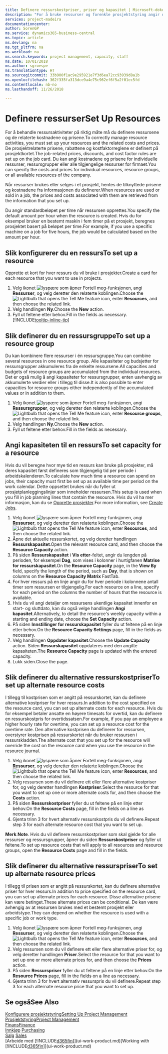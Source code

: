 ```yaml
---
title: Definere ressurskostpriser, priser og kapasitet | Microsoft-dokumentasjon
description: "For å bruke ressurser og forenkle prosjektstyring angir du kostnadene og prisene for individuelle ressurser eller ressursgrupper, og angir ressurskapasiteten."
services: project-madeira
documentationcenter: 
author: SorenGP
ms.service: dynamics365-business-central
ms.topic: article
ms.devlang: na
ms.tgt_pltfrm: na
ms.workload: na
ms.search.keywords: project management, capacity, staff
ms.date: 10/01/2018
ms.author: sgroespe
ms.translationtype: HT
ms.sourcegitcommit: 33b900f1ac9e295921e7f3d6ea72cc93939d8a1b
ms.openlocfilehash: 362f335fa313dce9a4e75c962ef6f5a2f01ec5fd
ms.contentlocale: nb-no
ms.lasthandoff: 11/26/2018

---
```

# <a name="set-up-resources"></a><span data-ttu-id="cca08-103">Definere ressurser</span><span class="sxs-lookup"><span data-stu-id="cca08-103">Set Up Resources</span></span>
<span data-ttu-id="cca08-104">For å behandle ressursaktiviteter på riktig måte må du definere ressursene og de relaterte kostnadene og prisene.</span><span class="sxs-lookup"><span data-stu-id="cca08-104">To correctly manage resource activities, you must set up your resources and the related costs and prices.</span></span> <span data-ttu-id="cca08-105">De prosjektrelaterte prisene, rabattene og kostfaktorreglene er definert på prosjektkortet.</span><span class="sxs-lookup"><span data-stu-id="cca08-105">The job-related prices, discounts, and cost factor rules are set up on the job card.</span></span> <span data-ttu-id="cca08-106">Du kan angi kostnadene og prisene for individuelle ressurser, ressursgrupper eller alle tilgjengelige ressurser for firmaet.</span><span class="sxs-lookup"><span data-stu-id="cca08-106">You can specify the costs and prices for individual resources, resource groups, or all available resources of the company.</span></span>

<span data-ttu-id="cca08-107">Når ressurser brukes eller selges i et prosjekt, hentes de tilknyttede prisene og kostnadene fra informasjonen du definerer.</span><span class="sxs-lookup"><span data-stu-id="cca08-107">When resources are used or sold in a job, the prices and costs associated with them are retrieved from the information that you set up.</span></span>

<span data-ttu-id="cca08-108">Du angir standardbeløpet per time når ressursen opprettes.</span><span class="sxs-lookup"><span data-stu-id="cca08-108">You specify the default amount per hour when the resource is created.</span></span> <span data-ttu-id="cca08-109">Hvis du for eksempel bruker en bestemt maskin i fem timer på et prosjekt, beregnes prosjektet basert på beløpet per time.</span><span class="sxs-lookup"><span data-stu-id="cca08-109">For example, if you use a specific machine on a job for five hours, the job would be calculated based on the amount per hour.</span></span>

## <a name="to-set-up-a-resource"></a><span data-ttu-id="cca08-110">Slik konfigurerer du en ressurs</span><span class="sxs-lookup"><span data-stu-id="cca08-110">To set up a resource</span></span>
<span data-ttu-id="cca08-111">Opprette et kort for hver ressurs du vil bruke i prosjekter.</span><span class="sxs-lookup"><span data-stu-id="cca08-111">Create a card for each resource that you want to use in projects.</span></span>

1. <span data-ttu-id="cca08-112">Velg ikonet ![lyspære som åpner Fortell meg-funksjonen](media/ui-search/search_small.png "Fortell hva du vil gjøre"), angi **Ressurser**, og velg deretter den relaterte koblingen.</span><span class="sxs-lookup"><span data-stu-id="cca08-112">Choose the ![Lightbulb that opens the Tell Me feature](media/ui-search/search_small.png "Tell me what you want to do") icon, enter **Resources**, and then choose the related link.</span></span>
2. <span data-ttu-id="cca08-113">Velg handlingen **Ny**.</span><span class="sxs-lookup"><span data-stu-id="cca08-113">Choose the **New** action.</span></span>
3. <span data-ttu-id="cca08-114">Fyll ut feltene etter behov.</span><span class="sxs-lookup"><span data-stu-id="cca08-114">Fill in the fields as necessary.</span></span> [!INCLUDE[tooltip-inline-tip](includes/tooltip-inline-tip_md.md)]  

## <a name="to-set-up-a-resource-group"></a><span data-ttu-id="cca08-115">Slik definerer du en ressursgruppe</span><span class="sxs-lookup"><span data-stu-id="cca08-115">To set up a resource group</span></span>
<span data-ttu-id="cca08-116">Du kan kombinere flere ressurser i én ressursgruppe.</span><span class="sxs-lookup"><span data-stu-id="cca08-116">You can combine several resources in one resource group.</span></span> <span data-ttu-id="cca08-117">Alle kapasiteter og budsjetter for ressursgrupper akkumuleres fra de enkelte ressursene.</span><span class="sxs-lookup"><span data-stu-id="cca08-117">All capacities and budgets of resource groups are accumulated from the individual resources.</span></span> <span data-ttu-id="cca08-118">Det er også mulig å angi kapasiteter for ressursgrupper, enten uavhengig av akkumulerte verdier eller i tillegg til disse.</span><span class="sxs-lookup"><span data-stu-id="cca08-118">It is also possible to enter capacities for resource groups either independently of the accumulated values or in addition to them.</span></span>

1. <span data-ttu-id="cca08-119">Velg ikonet ![lyspære som åpner Fortell meg-funksjonen](media/ui-search/search_small.png "Fortell hva du vil gjøre"), angi **Ressursgrupper**, og velg deretter den relaterte koblingen.</span><span class="sxs-lookup"><span data-stu-id="cca08-119">Choose the ![Lightbulb that opens the Tell Me feature](media/ui-search/search_small.png "Tell me what you want to do") icon, enter **Resource groups**, and then choose the related link.</span></span>
2. <span data-ttu-id="cca08-120">Velg handlingen **Ny**.</span><span class="sxs-lookup"><span data-stu-id="cca08-120">Choose the **New** action.</span></span>
3. <span data-ttu-id="cca08-121">Fyll ut feltene etter behov.</span><span class="sxs-lookup"><span data-stu-id="cca08-121">Fill in the fields as necessary.</span></span>

## <a name="to-set-capacity-for-a-resource"></a><span data-ttu-id="cca08-122">Angi kapasiteten til en ressurs</span><span class="sxs-lookup"><span data-stu-id="cca08-122">To set capacity for a resource</span></span>
<span data-ttu-id="cca08-123">Hvis du vil beregne hvor mye tid en ressurs kan bruke på prosjekter, må deres kapasitet først defineres som tilgjengelig tid per periode i arbeidskalenderen.</span><span class="sxs-lookup"><span data-stu-id="cca08-123">To calculate how much time a resource can spend on jobs, their capacity must first be set up as available time per period on the work calendar.</span></span> <span data-ttu-id="cca08-124">Dette oppsettet brukes når du fyller ut prosjetplanleggingslinjer som inneholder ressursen.</span><span class="sxs-lookup"><span data-stu-id="cca08-124">This setup is used when you fill in job planning lines that contain the resource.</span></span> <span data-ttu-id="cca08-125">Hvis du vil ha mer informasjon, kan du se [Opprette prosjekter](projects-how-create-jobs.md).</span><span class="sxs-lookup"><span data-stu-id="cca08-125">For more information, see [Create Jobs](projects-how-create-jobs.md).</span></span>

1. <span data-ttu-id="cca08-126">Velg ikonet ![lyspære som åpner Fortell meg-funksjonen](media/ui-search/search_small.png "Fortell hva du vil gjøre"), angi **Ressurser**, og velg deretter den relaterte koblingen.</span><span class="sxs-lookup"><span data-stu-id="cca08-126">Choose the ![Lightbulb that opens the Tell Me feature](media/ui-search/search_small.png "Tell me what you want to do") icon, enter **Resources**, and then choose the related link.</span></span>
2. <span data-ttu-id="cca08-127">Åpne det aktuelle ressurskortet, og velg deretter handlingen **Ressurskapasitet**.</span><span class="sxs-lookup"><span data-stu-id="cca08-127">Open the relevant resource card, and then choose the **Resource Capacity** action.</span></span>
3. <span data-ttu-id="cca08-128">På siden **Ressurskapasitet** i **Vis etter**-feltet, angir du lengden på perioden, for eksempel **Dag**, som vises i kolonner i hurtigfanen **Matrise for ressurskapasitet**.</span><span class="sxs-lookup"><span data-stu-id="cca08-128">On the **Resource Capacity** page, in the **View By** field, specify the length of the period, such as **Day**, that is shown on columns on the **Resource Capacity Matrix** FastTab.</span></span>
4. <span data-ttu-id="cca08-129">For hver ressurs på en linje angir du for hver periode i kolonnene antall timer som ressursen er tilgjengelig.</span><span class="sxs-lookup"><span data-stu-id="cca08-129">For each resource on a line, specify for each period on the columns the number of hours that the resource is available.</span></span>
5. <span data-ttu-id="cca08-130">Hvis du vil angi detaljer om ressursens ukentlige kapasitet innenfor en start- og sluttdato, kan du også velge handlingen **Angi kapasitet**.</span><span class="sxs-lookup"><span data-stu-id="cca08-130">Alternatively, to detail the resource's weekly capacity within a starting and ending date, choose the **Set Capacity** action.</span></span>
6. <span data-ttu-id="cca08-131">På siden **Innstillinger for ressurskapasitet** fyller du ut feltene på en linje etter behov.</span><span class="sxs-lookup"><span data-stu-id="cca08-131">On the **Resource Capacity Settings** page, fill in the fields as necessary.</span></span>
7. <span data-ttu-id="cca08-132">Velg handlingen **Oppdater kapasitet**.</span><span class="sxs-lookup"><span data-stu-id="cca08-132">Choose the **Update Capacity** action.</span></span> <span data-ttu-id="cca08-133">Siden **Ressurskapasitet** oppdateres med den angitte kapasiteten.</span><span class="sxs-lookup"><span data-stu-id="cca08-133">The **Resource Capacity** page is updated with the entered capacity.</span></span>
8. <span data-ttu-id="cca08-134">Lukk siden.</span><span class="sxs-lookup"><span data-stu-id="cca08-134">Close the page.</span></span>

## <a name="to-set-up-alternate-resource-costs"></a><span data-ttu-id="cca08-135">Slik definerer du alternative ressurskostpriser</span><span class="sxs-lookup"><span data-stu-id="cca08-135">To set up alternate resource costs</span></span>
<span data-ttu-id="cca08-136">I tillegg til kostprisen som er angitt på ressurskortet, kan du definere alternative kostpriser for hver ressurs.</span><span class="sxs-lookup"><span data-stu-id="cca08-136">In addition to the cost specified on the resource card, you can set up alternate costs for each resource.</span></span> <span data-ttu-id="cca08-137">Hvis du for eksempel betaler ansatte en høyere timesats for overtid, kan du definere en ressurskostpris for overtidssatsen.</span><span class="sxs-lookup"><span data-stu-id="cca08-137">For example, if you pay an employee a higher hourly rate for overtime, you can set up a resource cost for the overtime rate.</span></span> <span data-ttu-id="cca08-138">Den alternative kostprisen du definerer for ressursen, overstyrer kostprisen på ressurskortet når du bruker ressursen i ressurskladden.</span><span class="sxs-lookup"><span data-stu-id="cca08-138">The alternate cost that you set up for the resource will override the cost on the resource card when you use the resource in the resource journal.</span></span>

1. <span data-ttu-id="cca08-139">Velg ikonet ![lyspære som åpner Fortell meg-funksjonen](media/ui-search/search_small.png "Fortell hva du vil gjøre"), angi **Ressurser**, og velg deretter den relaterte koblingen.</span><span class="sxs-lookup"><span data-stu-id="cca08-139">Choose the ![Lightbulb that opens the Tell Me feature](media/ui-search/search_small.png "Tell me what you want to do") icon, enter **Resources**, and then choose the related link.</span></span>  
2. <span data-ttu-id="cca08-140">Velg ressursen som du vil definere ett eller flere alternative kostpriser for, og velg deretter handlingen **Kostpriser**.</span><span class="sxs-lookup"><span data-stu-id="cca08-140">Select the resource for that you want to set up one or more alternate costs for, and then choose the **Costs** action.</span></span>  
3. <span data-ttu-id="cca08-141">På siden **Ressurskostpriser** fyller du ut feltene på en linje etter behov.</span><span class="sxs-lookup"><span data-stu-id="cca08-141">On the **Resource Costs** page, fill in the fields on a line as necessary.</span></span>  
4. <span data-ttu-id="cca08-142">Gjenta trinn 3 for hvert alternativ ressurskostpris du vil definere.</span><span class="sxs-lookup"><span data-stu-id="cca08-142">Repeat step 3 for each alternate resource cost that you want to set up.</span></span>

<span data-ttu-id="cca08-143">**Merk**.</span><span class="sxs-lookup"><span data-stu-id="cca08-143">**Note**.</span></span> <span data-ttu-id="cca08-144">Hvis du vil definere ressurskostpriser som skal gjelde for alle ressurser og ressursgrupper, åpner du siden **Ressurskostpriser** og fyller ut feltene.</span><span class="sxs-lookup"><span data-stu-id="cca08-144">To set up resource costs that will apply to all resources and resource groups, open the **Resource Costs** page and fill in the fields.</span></span>

## <a name="to-set-up-alternate-resource-prices"></a><span data-ttu-id="cca08-145">Slik definerer du alternative ressurspriser</span><span class="sxs-lookup"><span data-stu-id="cca08-145">To set up alternate resource prices</span></span>
<span data-ttu-id="cca08-146">I tillegg til prisen som er angitt på ressurskortet, kan du definere alternative priser for hver ressurs.</span><span class="sxs-lookup"><span data-stu-id="cca08-146">In addition to price specified on the resource card, you can set up alternate prices for each resource.</span></span> <span data-ttu-id="cca08-147">Disse alternative prisene kan være betinget.</span><span class="sxs-lookup"><span data-stu-id="cca08-147">These alternate prices can be conditional.</span></span> <span data-ttu-id="cca08-148">De kan være avhengig av at ressursen brukes med et bestemt prosjekt eller arbeidstype.</span><span class="sxs-lookup"><span data-stu-id="cca08-148">They can depend on whether the resource is used with a specific job or work type.</span></span>

1. <span data-ttu-id="cca08-149">Velg ikonet ![lyspære som åpner Fortell meg-funksjonen](media/ui-search/search_small.png "Fortell hva du vil gjøre"), angi **Ressurser**, og velg deretter den relaterte koblingen.</span><span class="sxs-lookup"><span data-stu-id="cca08-149">Choose the ![Lightbulb that opens the Tell Me feature](media/ui-search/search_small.png "Tell me what you want to do") icon, enter **Resources**, and then choose the related link.</span></span>
2. <span data-ttu-id="cca08-150">Velg ressursen som du vil definere ett eller flere alternative priser for, og velg deretter handlingen **Priser**.</span><span class="sxs-lookup"><span data-stu-id="cca08-150">Select the resource for that you want to set up one or more alternate prices for, and then choose the **Prices** action.</span></span>
3. <span data-ttu-id="cca08-151">På siden **Ressurspriser** fyller du ut feltene på en linje etter behov.</span><span class="sxs-lookup"><span data-stu-id="cca08-151">On the **Resource Prices** page, fill in the fields on a line as necessary.</span></span>
4. <span data-ttu-id="cca08-152">Gjenta trinn 3 for hvert alternativ ressurspris du vil definere.</span><span class="sxs-lookup"><span data-stu-id="cca08-152">Repeat step 3 for each alternate resource price that you want to set up.</span></span>

## <a name="see-also"></a><span data-ttu-id="cca08-153">Se også</span><span class="sxs-lookup"><span data-stu-id="cca08-153">See Also</span></span>
[<span data-ttu-id="cca08-154">Konfigurere prosjektstyring</span><span class="sxs-lookup"><span data-stu-id="cca08-154">Setting Up Project Management</span></span>](projects-setup-projects.md)  
[<span data-ttu-id="cca08-155">Prosjektstyring</span><span class="sxs-lookup"><span data-stu-id="cca08-155">Project Management</span></span>](projects-manage-projects.md)  
[<span data-ttu-id="cca08-156">Finans</span><span class="sxs-lookup"><span data-stu-id="cca08-156">Finance</span></span>](finance.md)  
<span data-ttu-id="cca08-157">[Innkjøp](purchasing-manage-purchasing.md)       </span><span class="sxs-lookup"><span data-stu-id="cca08-157">[Purchasing](purchasing-manage-purchasing.md)       </span></span>  
<span data-ttu-id="cca08-158">[Salg](sales-manage-sales.md)    </span><span class="sxs-lookup"><span data-stu-id="cca08-158">[Sales](sales-manage-sales.md)    </span></span>  
<span data-ttu-id="cca08-159">[Arbeide med [!INCLUDE[d365fin](includes/d365fin_md.md)]](ui-work-product.md)</span><span class="sxs-lookup"><span data-stu-id="cca08-159">[Working with [!INCLUDE[d365fin](includes/d365fin_md.md)]](ui-work-product.md)</span></span>  

